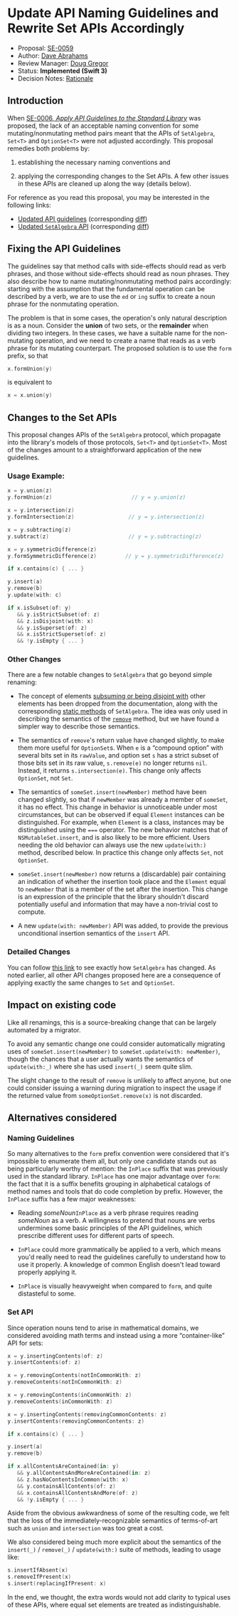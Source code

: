 # Update API Naming Guidelines and Rewrite Set APIs Accordingly

* Proposal: [SE-0059](0059-updated-set-apis.md)
* Author: [Dave Abrahams](https://github.com/dabrahams)
* Review Manager: [Doug Gregor](https://github.com/DougGregor)
* Status: **Implemented (Swift 3)**
* Decision Notes: [Rationale](https://forums.swift.org/t/accepted-se-0059-update-api-naming-guidelines-and-rewrite-set-apis-accordingly/2251)

## Introduction

When
[SE-0006, *Apply API Guidelines to the Standard Library*](0006-apply-api-guidelines-to-the-standard-library.md)
was proposed, the lack of an acceptable naming convention for some
mutating/nonmutating method pairs meant that the APIs of `SetAlgebra`,
`Set<T>` and `OptionSet<T>` were not adjusted accordingly.  This
proposal remedies both problems by:

1. establishing the necessary naming conventions and 

2. applying the corresponding changes to the Set APIs.  A few other
   issues in these APIs are cleaned up along the way (details below).

For reference as you read this proposal, you may be interested in the
following links:

* [Updated API guidelines](http://dabrahams.github.io/swift-internals/api-design-guidelines) (corresponding [diff](https://github.com/apple/swift-internals/pull/8))
* [Updated `SetAlgebra` API](https://github.com/apple/swift/blob/set-api/stdlib/public/core/SetAlgebra.swift) (corresponding [diff](https://github.com/apple/swift/pull/2002))


## Fixing the API Guidelines

The guidelines say that method calls with side-effects should read
as verb phrases, and those without side-effects should read as noun
phrases.  They also describe how to name mutating/nonmutating method
pairs accordingly: starting with the assumption that the fundamental
operation can be described by a verb, we are to use the `ed` or `ing`
suffix to create a noun phrase for the nonmutating operation.

The problem is that in some cases, the operation's only natural
description is as a noun. Consider the **union** of two sets, or the
**remainder** when dividing two integers.  In these cases, we have a
suitable name for the non-mutating operation, and we need to create a
name that reads as a verb phrase for its mutating counterpart. The
proposed solution is to use the `form` prefix, so that

```swift
x.formUnion(y)
```

is equivalent to

```swift
x = x.union(y)
```

## Changes to the Set APIs

This proposal changes APIs of the `SetAlgebra` protocol, which
propagate into the library's models of those protocols, `Set<T>` and
`OptionSet<T>`.  Most of the changes amount to a straightforward
application of the new guidelines.

### Usage Example:

```swift
x = y.union(z)
y.formUnion(z)                         // y = y.union(z)

x = y.intersection(z)
y.formIntersection(z)                 // y = y.intersection(z)

x = y.subtracting(z)
y.subtract(z)                         // y = y.subtracting(z)

x = y.symmetricDifference(z)
y.formSymmetricDifference(z)         // y = y.symmetricDifference(z)

if x.contains(c) { ... }

y.insert(a)
y.remove(b)
y.update(with: c)

if x.isSubset(of: y) 
   && y.isStrictSubset(of: z)
   && z.isDisjoint(with: x)
   && y.isSuperset(of: z)
   && x.isStrictSuperset(of: z)
   && !y.isEmpty { ... }
```

### Other Changes

There are a few notable changes to `SetAlgebra` that go beyond simple
renaming:

* The concept of elements
  [subsuming or being disjoint with](https://developer.apple.com/library/ios/documentation/Swift/Reference/Swift_SetAlgebraType_Protocol/index.html)
  other elements has been dropped from the documentation, along with
  the corresponding
  [static methods](https://developer.apple.com/library/ios/documentation/Swift/Reference/Swift_SetAlgebraType_Protocol/index.html#//apple_ref/doc/uid/TP40016191-CH1-DontLinkElementID_32)
  of `SetAlgebra`.  The idea was only used in describing the
  semantics of the
  [`remove`](https://developer.apple.com/library/ios/documentation/Swift/Reference/Swift_SetAlgebraType_Protocol/index.html#//apple_ref/swift/intfm/SetAlgebraType/s:FPs14SetAlgebraType6removeFwx7ElementGSqwxS0__)
  method, but we have found a simpler way to describe those semantics.

* The semantics of `remove`'s return value have changed slightly, to
  make them more useful for `OptionSet`s.  When `e` is a “compound
  option” with several bits set in its `rawValue`, and option set `s`
  has a strict subset of those bits set in its raw value,
  `s.remove(e)` no longer returns `nil`.  Instead, it returns
  `s.intersection(e)`.  This change only affects `OptionSet`, not
  `Set`.

* The semantics of `someSet.insert(newMember)` method have been
  changed slightly, so that if `newMember` was already a member of
  `someSet`, it has no effect.  This change in behavior is
  unnoticeable under most circumstances, but can be observed if equal
  `Element` instances can be distinguished.  For example, when
  `Element` is a class, instances may be distinguished using the `===`
  operator.  The new behavior matches that of `NSMutableSet.insert`,
  and is also likely to be more efficient.  Users needing the old
  behavior can always use the new `update(with:)` method, described below.
  In practice this change only affects `Set`, not `OptionSet`.

* `someSet.insert(newMember)` now returns a (discardable) pair
  containing an indication of whether the insertion took place and the
  `Element` equal to `newMember` that is a member of the set after the
  insertion.  This change is an expression of the principle that the
  library shouldn't discard potentially useful and information that
  may have a non-trivial cost to compute.

* A new `update(with: newMember)` API was added, to provide the
  previous unconditional insertion semantics of the `insert` API.

### Detailed Changes

You can follow
[this link](https://github.com/apple/swift/pull/2002/files?diff=split#diff-ad3e45198fdc0c94ad3f05c691813bda)
to see exactly how `SetAlgebra` has changed.  As noted earlier, all
other API changes proposed here are a consequence of applying exactly
the same changes to `Set` and `OptionSet`.

## Impact on existing code

Like all renamings, this is a source-breaking change that can be
largely automated by a migrator.

To avoid any semantic change one could consider automatically
migrating uses of `someSet.insert(newMember)` to `someSet.update(with:
newMember)`, though the chances that a user actually wants the
semantics of `update(with:_)` where she has used `insert(_)` seem
quite slim.

The slight change to the result of `remove` is unlikely to affect
anyone, but one could consider issuing a warning during migration to
inspect the usage if the returned value from `someOptionSet.remove(x)`
is not discarded.

## Alternatives considered

### Naming Guidelines

So many alternatives to the `form` prefix convention were considered
that it's impossible to enumerate them all, but only one candidate
stands out as being particularly worthy of mention: the `InPlace`
suffix that was previously used in the standard library.  `InPlace`
has one major advantage over `form`: the fact that it is a suffix
benefits grouping in alphabetical catalogs of method names and tools
that do code completion by prefix.  However, the `InPlace` suffix has
a few major weaknesses:

* Reading *someNoun*`InPlace` as a verb phrase requires reading
  *someNoun* as a verb. A willingness to pretend that nouns are verbs
  undermines some basic principles of the API guidelines, which
  prescribe different uses for different parts of speech.
  
* `InPlace` could more grammatically be applied to a verb, which means
  you'd really need to read the guidelines carefully to understand how
  to use it properly.  A knowledge of common English doesn't lead
  toward properly applying it.
  
* `InPlace` is visually heavyweight when compared to `form`, and quite
  distasteful to some.
  
### Set API

Since operation nouns tend to arise in mathematical domains, we
considered avoiding math terms and instead using a more
“container-like” API for sets:

```swift
x = y.insertingContents(of: z)
y.insertContents(of: z)

x = y.removingContents(notInCommonWith: z)
y.removeContents(notInCommonWith: z)

x = y.removingContents(inCommonWith: z)
y.removeContents(inCommonWith: z)

x = y.insertingContents(removingCommonContents: z)
y.insertContents(removingCommonContents: z)

if x.contains(c) { ... }

y.insert(a)
y.remove(b)

if x.allContentsAreContained(in: y) 
   && y.allContentsAndMoreAreContained(in: z)
   && z.hasNoContentsInCommon(with: x)
   && y.containsAllContents(of: z)
   && x.containsAllContentsAndMore(of: z)
   && !y.isEmpty { ... }
```

Aside from the obvious awkwardness of some of the resulting code, we
felt that the loss of the immediately-recognizable semantics of
terms-of-art such as `union` and `intersection` was too great a cost.

We also considered being much more explicit about the semantics of the
`insert(_)` / `remove(_)` / `update(with:)` suite of methods, leading
to usage like:

```swift
s.insertIfAbsent(x)
s.removeIfPresent(x)
s.insert(replacingIfPresent: x)
```

In the end, we thought, the extra words would not add clarity to
typical uses of these APIs, where equal set elements are treated as
indistinguishable.

